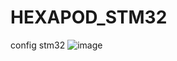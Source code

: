 # HEXAPOD_STM32
config stm32
![image](https://github.com/Hoang2501/HEXAPOD_STM32/assets/106894968/1f2d598c-2104-4193-90a5-e1970be3d650)
